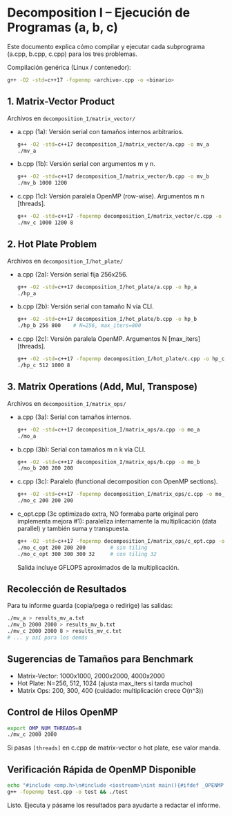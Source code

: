 # Decomposition I – Ejecución de Programas (a, b, c)

Este documento explica cómo compilar y ejecutar cada subprograma (a.cpp, b.cpp, c.cpp) para los tres problemas.

Compilación genérica (Linux / contenedor):
```bash
g++ -O2 -std=c++17 -fopenmp <archivo>.cpp -o <binario>
```

## 1. Matrix-Vector Product
Archivos en `decomposition_I/matrix_vector/`

- a.cpp (1a): Versión serial con tamaños internos arbitrarios.
  ```bash
  g++ -O2 -std=c++17 decomposition_I/matrix_vector/a.cpp -o mv_a
  ./mv_a
  ```
- b.cpp (1b): Versión serial con argumentos m y n.
  ```bash
  g++ -O2 -std=c++17 decomposition_I/matrix_vector/b.cpp -o mv_b
  ./mv_b 1000 1200
  ```
- c.cpp (1c): Versión paralela OpenMP (row-wise). Argumentos m n [threads].
  ```bash
  g++ -O2 -std=c++17 -fopenmp decomposition_I/matrix_vector/c.cpp -o mv_c
  ./mv_c 1000 1200 8
  ```

## 2. Hot Plate Problem
Archivos en `decomposition_I/hot_plate/`

- a.cpp (2a): Versión serial fija 256x256.
  ```bash
  g++ -O2 -std=c++17 decomposition_I/hot_plate/a.cpp -o hp_a
  ./hp_a
  ```
- b.cpp (2b): Versión serial con tamaño N vía CLI.
  ```bash
  g++ -O2 -std=c++17 decomposition_I/hot_plate/b.cpp -o hp_b
  ./hp_b 256 800    # N=256, max_iters=800
  ```
- c.cpp (2c): Versión paralela OpenMP. Argumentos N [max_iters] [threads].
  ```bash
  g++ -O2 -std=c++17 -fopenmp decomposition_I/hot_plate/c.cpp -o hp_c
  ./hp_c 512 1000 8
  ```

## 3. Matrix Operations (Add, Mul, Transpose)
Archivos en `decomposition_I/matrix_ops/`

- a.cpp (3a): Serial con tamaños internos.
  ```bash
  g++ -O2 -std=c++17 decomposition_I/matrix_ops/a.cpp -o mo_a
  ./mo_a
  ```
- b.cpp (3b): Serial con tamaños m n k vía CLI.
  ```bash
  g++ -O2 -std=c++17 decomposition_I/matrix_ops/b.cpp -o mo_b
  ./mo_b 200 200 200
  ```
- c.cpp (3c): Paralelo (functional decomposition con OpenMP sections).
  ```bash
  g++ -O2 -std=c++17 -fopenmp decomposition_I/matrix_ops/c.cpp -o mo_c
  ./mo_c 200 200 200
  ```
  
- c_opt.cpp (3c optimizado extra, NO formaba parte original pero implementa mejora #1): paraleliza internamente la multiplicación (data parallel) y también suma y transpuesta.
  ```bash
  g++ -O2 -std=c++17 -fopenmp decomposition_I/matrix_ops/c_opt.cpp -o mo_c_opt
  ./mo_c_opt 200 200 200        # sin tiling
  ./mo_c_opt 300 300 300 32     # con tiling 32
  ```
  Salida incluye GFLOPS aproximados de la multiplicación.

## Recolección de Resultados
Para tu informe guarda (copia/pega o redirige) las salidas:
```bash
./mv_a > results_mv_a.txt
./mv_b 2000 2000 > results_mv_b.txt
./mv_c 2000 2000 8 > results_mv_c.txt
# ... y así para los demás
```

## Sugerencias de Tamaños para Benchmark
- Matrix-Vector: 1000x1000, 2000x2000, 4000x2000
- Hot Plate: N=256, 512, 1024 (ajusta max_iters si tarda mucho)
- Matrix Ops: 200, 300, 400 (cuidado: multiplicación crece O(n^3))

## Control de Hilos OpenMP
```bash
export OMP_NUM_THREADS=8
./mv_c 2000 2000
```
Si pasas `[threads]` en c.cpp de matrix-vector o hot plate, ese valor manda.

## Verificación Rápida de OpenMP Disponible
```bash
echo "#include <omp.h>\n#include <iostream>\nint main(){#ifdef _OPENMP std::cout<<_OPENMP;#endif}" > test.cpp
g++ -fopenmp test.cpp -o test && ./test
```

Listo. Ejecuta y pásame los resultados para ayudarte a redactar el informe.
